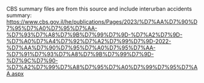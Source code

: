 
CBS summary files are from this source and include interurban accidents summary:
https://www.cbs.gov.il/he/publications/Pages/2023/%D7%AA%D7%90%D7%95%D7%A0%D7%95%D7%AA-%D7%93%D7%A8%D7%9B%D7%99%D7%9D-%D7%A2%D7%9D-%D7%A0%D7%A4%D7%92%D7%A2%D7%99%D7%9D-2022-%D7%AA%D7%90%D7%95%D7%A0%D7%95%D7%AA-%D7%91%D7%93%D7%A8%D7%9B%D7%99%D7%9D-%D7%9C%D7%90-%D7%A2%D7%99%D7%A8%D7%95%D7%A0%D7%99%D7%95%D7%AA.aspx
